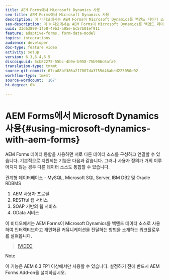 ```yaml
---
title: AEM Forms에서 Microsoft Dynamics 사용
seo-title: AEM Forms에서 Microsoft Dynamics 사용
description: 이 비디오에서는 AEM Forms이 Microsoft Dynamics를 백엔드 데이터 소스로 사용하여 인터랙티브하고 개인화된 커뮤니케이션을 전달하는 방법을 소개하는 워크플로우를 살펴봅니다.
seo-description: 이 비디오에서는 AEM Forms이 Microsoft Dynamics를 백엔드 데이터 소스로 사용하여 인터랙티브하고 개인화된 커뮤니케이션을 전달하는 방법을 소개하는 워크플로우를 살펴봅니다.
uuid: 33d63899-1f58-49b3-a05e-6c57b01ef911
feature: adaptive-forms, form-data-model
topics: integrations
audience: developer
doc-type: feature video
activity: setup
version: 6.3,6.4,6.5
discoiquuid: 6cb82275-55bc-4b9e-b958-75b906c6afa9
translation-type: tm+mt
source-git-commit: 67ca08bf386a217807da3755d46abed225050d02
workflow-type: tm+mt
source-wordcount: '167'
ht-degree: 0%

---
```



# AEM Forms에서 Microsoft Dynamics 사용{#using-microsoft-dynamics-with-aem-forms}

AEM Forms 데이터 통합을 사용하면 서로 다른 데이터 소스를 구성하고 연결할 수 있습니다. 기본적으로 지원되는 기능은 다음과 같습니다. 그러나 사용자 정의가 거의 이루어지지 않는 경우 다른 데이터 소스도 통합할 수 있습니다.

관계형 데이터베이스 - MySQL, Microsoft SQL Server, IBM DB2 및 Oracle RDBMS
1. AEM 사용자 프로필
1. RESTful 웹 서비스
1. SOAP 기반의 웹 서비스
1. OData 서비스

이 비디오에서는 AEM Forms이 Microsoft Dynamics를 백엔드 데이터 소스로 사용하여 인터랙티브하고 개인화된 커뮤니케이션을 전달하는 방법을 소개하는 워크플로우를 살펴봅니다.

>[!VIDEO](https://video.tv.adobe.com/v/20971?quality=9&learn=on)

>[!NOTE]
>
>이 기능은 AEM 6.3 FP1 이상에서만 사용할 수 있습니다. 설정하기 전에 반드시 AEM Forms Add-on을 설치하십시오.

